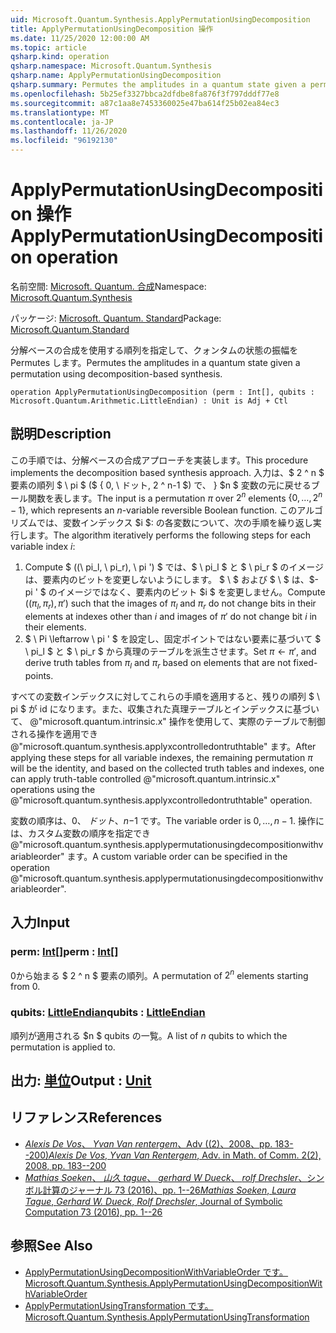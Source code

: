 ```yaml
---
uid: Microsoft.Quantum.Synthesis.ApplyPermutationUsingDecomposition
title: ApplyPermutationUsingDecomposition 操作
ms.date: 11/25/2020 12:00:00 AM
ms.topic: article
qsharp.kind: operation
qsharp.namespace: Microsoft.Quantum.Synthesis
qsharp.name: ApplyPermutationUsingDecomposition
qsharp.summary: Permutes the amplitudes in a quantum state given a permutation using decomposition-based synthesis.
ms.openlocfilehash: 5b25ef3327bbca2dfdbe8fa876f3f797dddf77e8
ms.sourcegitcommit: a87c1aa8e7453360025e47ba614f25b02ea84ec3
ms.translationtype: MT
ms.contentlocale: ja-JP
ms.lasthandoff: 11/26/2020
ms.locfileid: "96192130"
---
```

# <a name="applypermutationusingdecomposition-operation"></a><span data-ttu-id="980c4-102">ApplyPermutationUsingDecomposition 操作</span><span class="sxs-lookup"><span data-stu-id="980c4-102">ApplyPermutationUsingDecomposition operation</span></span>

<span data-ttu-id="980c4-103">名前空間: [Microsoft. Quantum. 合成](xref:Microsoft.Quantum.Synthesis)</span><span class="sxs-lookup"><span data-stu-id="980c4-103">Namespace: [Microsoft.Quantum.Synthesis](xref:Microsoft.Quantum.Synthesis)</span></span>

<span data-ttu-id="980c4-104">パッケージ: [Microsoft. Quantum. Standard](https://nuget.org/packages/Microsoft.Quantum.Standard)</span><span class="sxs-lookup"><span data-stu-id="980c4-104">Package: [Microsoft.Quantum.Standard](https://nuget.org/packages/Microsoft.Quantum.Standard)</span></span>


<span data-ttu-id="980c4-105">分解ベースの合成を使用する順列を指定して、クォンタムの状態の振幅を Permutes します。</span><span class="sxs-lookup"><span data-stu-id="980c4-105">Permutes the amplitudes in a quantum state given a permutation using decomposition-based synthesis.</span></span>

```qsharp
operation ApplyPermutationUsingDecomposition (perm : Int[], qubits : Microsoft.Quantum.Arithmetic.LittleEndian) : Unit is Adj + Ctl
```


## <a name="description"></a><span data-ttu-id="980c4-106">説明</span><span class="sxs-lookup"><span data-stu-id="980c4-106">Description</span></span>

<span data-ttu-id="980c4-107">この手順では、分解ベースの合成アプローチを実装します。</span><span class="sxs-lookup"><span data-stu-id="980c4-107">This procedure implements the decomposition based synthesis approach.</span></span>  <span data-ttu-id="980c4-108">入力は、$ 2 ^ n $ 要素の順列 $ \ pi $ ($ \{ 0, \ ドット, 2 ^ n-1 $) で、 \} $n $ 変数の元に戻せるブール関数を表します。</span><span class="sxs-lookup"><span data-stu-id="980c4-108">The input is a permutation $\pi$ over $2^n$ elements $\{0, \dots, 2^n-1\}$, which represents an $n$-variable reversible Boolean function.</span></span>
<span data-ttu-id="980c4-109">このアルゴリズムでは、変数インデックス $i $: の各変数について、次の手順を繰り返し実行します。</span><span class="sxs-lookup"><span data-stu-id="980c4-109">The algorithm iteratively performs the following steps for each variable index $i$:</span></span>

1. <span data-ttu-id="980c4-110">Compute $ ((\ pi_l, \ pi_r), \ pi ') $ では、$ \ pi_l $ と $ \ pi_r $ のイメージは、要素内のビットを変更しないようにします。 $ \ $ および $ \ $ は、$-pi ' $ のイメージではなく、要素内のビット $i $ を変更しません。</span><span class="sxs-lookup"><span data-stu-id="980c4-110">Compute $((\pi_l, \pi_r), \pi')$ such that the images of $\pi_l$ and $\pi_r$ do not change bits in their elements at indexes other than $i$ and images of $\pi'$ do not change bit $i$ in their elements.</span></span>
2. <span data-ttu-id="980c4-111">$ \ Pi \leftarrow \ pi ' $ を設定し、固定ポイントではない要素に基づいて $ \ pi_l $ と $ \ pi_r $ から真理のテーブルを派生させます。</span><span class="sxs-lookup"><span data-stu-id="980c4-111">Set $\pi \leftarrow \pi'$, and derive truth tables from $\pi_l$ and $\pi_r$ based on elements that are not fixed-points.</span></span>

<span data-ttu-id="980c4-112">すべての変数インデックスに対してこれらの手順を適用すると、残りの順列 $ \ pi $ が id になります。また、収集された真理テーブルとインデックスに基づいて、 @"microsoft.quantum.intrinsic.x" 操作を使用して、実際のテーブルで制御される操作を適用でき @"microsoft.quantum.synthesis.applyxcontrolledontruthtable" ます。</span><span class="sxs-lookup"><span data-stu-id="980c4-112">After applying these steps for all variable indexes, the remaining permutation $\pi$ will be the identity, and based on the collected truth tables and indexes, one can apply truth-table controlled @"microsoft.quantum.intrinsic.x" operations using the @"microsoft.quantum.synthesis.applyxcontrolledontruthtable" operation.</span></span>

<span data-ttu-id="980c4-113">変数の順序は、$0、\ ドット、n-$1 です。</span><span class="sxs-lookup"><span data-stu-id="980c4-113">The variable order is $0, \dots, n - 1$.</span></span>  <span data-ttu-id="980c4-114">操作には、カスタム変数の順序を指定でき @"microsoft.quantum.synthesis.applypermutationusingdecompositionwithvariableorder" ます。</span><span class="sxs-lookup"><span data-stu-id="980c4-114">A custom variable order can be specified in the operation @"microsoft.quantum.synthesis.applypermutationusingdecompositionwithvariableorder".</span></span>

## <a name="input"></a><span data-ttu-id="980c4-115">入力</span><span class="sxs-lookup"><span data-stu-id="980c4-115">Input</span></span>

### <a name="perm--int"></a><span data-ttu-id="980c4-116">perm: [Int](xref:microsoft.quantum.lang-ref.int)[]</span><span class="sxs-lookup"><span data-stu-id="980c4-116">perm : [Int](xref:microsoft.quantum.lang-ref.int)[]</span></span>

<span data-ttu-id="980c4-117">0から始まる $ 2 ^ n $ 要素の順列。</span><span class="sxs-lookup"><span data-stu-id="980c4-117">A permutation of $2^n$ elements starting from 0.</span></span>


### <a name="qubits--littleendian"></a><span data-ttu-id="980c4-118">qubits: [LittleEndian](xref:Microsoft.Quantum.Arithmetic.LittleEndian)</span><span class="sxs-lookup"><span data-stu-id="980c4-118">qubits : [LittleEndian](xref:Microsoft.Quantum.Arithmetic.LittleEndian)</span></span>

<span data-ttu-id="980c4-119">順列が適用される $n $ qubits の一覧。</span><span class="sxs-lookup"><span data-stu-id="980c4-119">A list of $n$ qubits to which the permutation is applied to.</span></span>



## <a name="output--unit"></a><span data-ttu-id="980c4-120">出力: [単位](xref:microsoft.quantum.lang-ref.unit)</span><span class="sxs-lookup"><span data-stu-id="980c4-120">Output : [Unit](xref:microsoft.quantum.lang-ref.unit)</span></span>



## <a name="references"></a><span data-ttu-id="980c4-121">リファレンス</span><span class="sxs-lookup"><span data-stu-id="980c4-121">References</span></span>

- [<span data-ttu-id="980c4-122">*Alexis De Vos*、 *Yvan Van rentergem*、Adv ((2)、2008、pp. 183--200)</span><span class="sxs-lookup"><span data-stu-id="980c4-122">*Alexis De Vos*, *Yvan Van Rentergem*, Adv. in Math. of Comm. 2(2), 2008, pp. 183--200</span></span>](http://www.aimsciences.org/article/doi/10.3934/amc.2008.2.183)
- [<span data-ttu-id="980c4-123">*Mathias Soeken*、 *山久 tague*、 *gerhard W Dueck*、 *rolf Drechsler*、シンボル計算のジャーナル 73 (2016)、pp. 1--26</span><span class="sxs-lookup"><span data-stu-id="980c4-123">*Mathias Soeken*, *Laura Tague*, *Gerhard W. Dueck*, *Rolf Drechsler*, Journal of Symbolic Computation 73 (2016), pp. 1--26</span></span>](https://www.sciencedirect.com/science/article/pii/S0747717115000188?via%3Dihub)

## <a name="see-also"></a><span data-ttu-id="980c4-124">参照</span><span class="sxs-lookup"><span data-stu-id="980c4-124">See Also</span></span>

- [<span data-ttu-id="980c4-125">ApplyPermutationUsingDecompositionWithVariableOrder です。</span><span class="sxs-lookup"><span data-stu-id="980c4-125">Microsoft.Quantum.Synthesis.ApplyPermutationUsingDecompositionWithVariableOrder</span></span>](xref:Microsoft.Quantum.Synthesis.ApplyPermutationUsingDecompositionWithVariableOrder)
- [<span data-ttu-id="980c4-126">ApplyPermutationUsingTransformation です。</span><span class="sxs-lookup"><span data-stu-id="980c4-126">Microsoft.Quantum.Synthesis.ApplyPermutationUsingTransformation</span></span>](xref:Microsoft.Quantum.Synthesis.ApplyPermutationUsingTransformation)